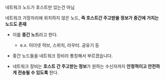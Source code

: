 
네트워크 노드가 호스트만 있는건 아님

네트워크 가장자리에 위치하지 않은 노드, **즉 호스트간 주고받을 정보가 중간에 거치는 노드도 존재**
- 이를 **중간 노드**라고 한다. 
	- e.x. 이더넷 허브, 스위치, 라우터. 공유기 등 

- 중간 노드들을 네트워크 장비라 통칭해서 부르겠습니다.

- 네트워크 장비는 **호스트 간 주고받는 정보**가 원하는 수신자까지 **안정적이고 안전하게 전송될 수 있도록** 한다.


